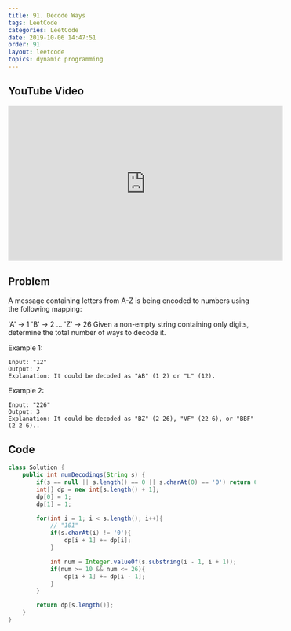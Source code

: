 ```yaml
---
title: 91. Decode Ways
tags: LeetCode
categories: LeetCode
date: 2019-10-06 14:47:51
order: 91
layout: leetcode
topics: dynamic programming
---
```


## YouTube Video

<iframe width="560" height="315" src="https://www.youtube.com/embed/Q26NujacIpM" frameborder="0" allow="accelerometer; autoplay; encrypted-media; gyroscope; picture-in-picture" allowfullscreen></iframe>

## Problem

A message containing letters from A-Z is being encoded to numbers using the following mapping:

'A' -> 1
'B' -> 2
...
'Z' -> 26
Given a non-empty string containing only digits, determine the total number of ways to decode it.

Example 1:

```
Input: "12"
Output: 2
Explanation: It could be decoded as "AB" (1 2) or "L" (12).
```

Example 2:

```
Input: "226"
Output: 3
Explanation: It could be decoded as "BZ" (2 26), "VF" (22 6), or "BBF" (2 2 6)..
```

## Code

```java
class Solution {
    public int numDecodings(String s) {
        if(s == null || s.length() == 0 || s.charAt(0) == '0') return 0;
        int[] dp = new int[s.length() + 1];
        dp[0] = 1;
        dp[1] = 1;

        for(int i = 1; i < s.length(); i++){
            // "101"
            if(s.charAt(i) != '0'){
                dp[i + 1] += dp[i];
            }

            int num = Integer.valueOf(s.substring(i - 1, i + 1));
            if(num >= 10 && num <= 26){
                dp[i + 1] += dp[i - 1];
            }
        }

        return dp[s.length()];
    }
}
```
